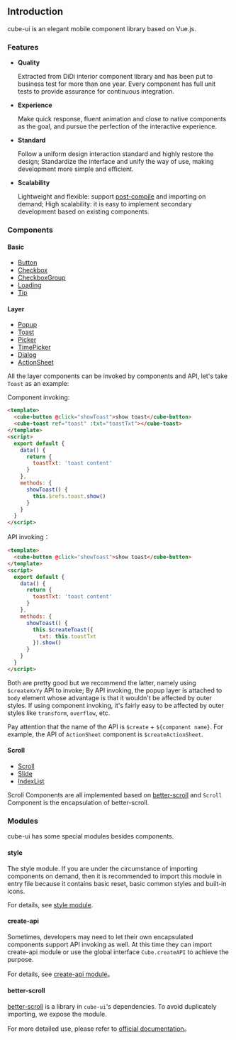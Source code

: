 ## Introduction

cube-ui is an elegant mobile component library based on Vue.js.

### Features

- **Quality**

   Extracted from DiDi interior component library and has been put to business test for more than one year. Every component has full unit tests to provide assurance for continuous integration.

- **Experience**

   Make quick response, fluent animation and close to native components as the goal, and pursue the perfection of the interactive experience.

- **Standard**

  Follow a uniform design interaction standard and highly restore the design; Standardize the interface and unify the way of use, making development more simple and efficient.

- **Scalability**

  Lightweight and flexible: support [post-compile](#/en-US/docs/post-compile) and importing on demand; High scalability: it is easy to implement secondary development based on existing components.

### Components

#### Basic

- [Button](#/en-US/docs/button)
- [Checkbox](#/en-US/docs/checkbox)
- [CheckboxGroup](#/en-US/docs/checkbox-group)
- [Loading](#/en-US/docs/loading)
- [Tip](#/en-US/docs/tip)

#### Layer

- [Popup](#/en-US/docs/popup)
- [Toast](#/en-US/docs/toast)
- [Picker](#/en-US/docs/picker)
- [TimePicker](#/en-US/docs/time-picker)
- [Dialog](#/en-US/docs/dialog)
- [ActionSheet](#/en-US/docs/action-sheet)

All the layer components can be invoked by components and API, let's take `Toast` as an example:

Component invoking:

```html
<template>
  <cube-button @click="showToast">show toast</cube-button>
  <cube-toast ref="toast" :txt="toastTxt"></cube-toast>
</template>
<script>
  export default {
    data() {
      return {
        toastTxt: 'toast content'
      }
    },
    methods: {
      showToast() {
        this.$refs.toast.show()
      }
    }
  }
</script>
```

API invoking：

```html
<template>
  <cube-button @click="showToast">show toast</cube-button>
</template>
<script>
  export default {
    data() {
      return {
        toastTxt: 'toast content'
      }
    },
    methods: {
      showToast() {
        this.$createToast({
          txt: this.toastTxt
        }).show()
      }
    }
  }
</script>
```
Both are pretty good but we recommend the latter, namely using `$createXxYy` API to invoke; By API invoking, the popup layer is attached to `body` element whose advantage is that it wouldn't be affected by outer styles. If using component invoking, it's fairly easy to be affected by outer styles like `transform`, `overflow`, etc.

Pay attention that the name of the API is `$create` + `${component name}`. For example, the API of `ActionSheet` component is `$createActionSheet`.

#### Scroll

- [Scroll](#/en-US/docs/scroll)
- [Slide](#/en-US/docs/slide)
- [IndexList](#/en-US/docs/index-list)

Scroll Components are all implemented based on [better-scroll](https://github.com/ustbhuangyi/better-scroll) and `Scroll` Component is the encapsulation of better-scroll.

### Modules

cube-ui has some special modules besides components.

#### style
The style module.
If you are under the circumstance of importing components on demand, then it is recommended to import this module in entry file because it contains basic reset, basic common styles and built-in icons.

For details, see [style module](#/en-US/docs/style).

#### create-api

Sometimes, developers may need to let their own encapsulated components support API invoking as well. At this time they can import create-api module or use the global interface `Cube.createAPI` to achieve the purpose.


For details, see [create-api module](#/en-US/docs/create-api)。

#### better-scroll

[better-scroll](https://github.com/ustbhuangyi/better-scroll) is a library in `cube-ui`'s dependencies. To avoid duplicately importing, we expose the module.

For more detailed use, please refer to [official documentation](https://ustbhuangyi.github.io/better-scroll/)。
